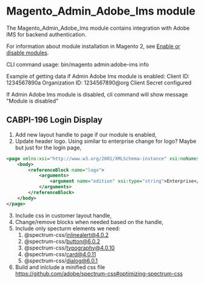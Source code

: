 # Magento_Admin_Adobe_Ims module

The Magento_Admin_Adobe_Ims module contains integration with Adobe IMS for backend authentication.

For information about module installation in Magento 2, see [Enable or disable modules](https://devdocs.magento.com/guides/v2.4/install-gde/install/cli/install-cli-subcommands-enable.html).

CLI command usage:
bin/magento admin:adobe-ims info

Example of getting data if Admin Adobe Ims module is enabled:
Client ID: 1234567890a
Organization ID: 1234567890@org
Client Secret configured

If Admin Adobe Ims module is disabled, cli command will show message "Module is disabled"

CABPI-196 Login Display
---

1. Add new layout handle to page if our module is enabled,
2. Update header logo. Using similar to enterprise change for logo? Maybe but just for the login page,

```xml
<page xmlns:xsi="http://www.w3.org/2001/XMLSchema-instance" xsi:noNamespaceSchemaLocation="urn:magento:framework:View/Layout/etc/page_configuration.xsd">
    <body>
        <referenceBlock name="logo">
            <arguments>
                <argument name="edition" xsi:type="string">Enterprise</argument>
            </arguments>
        </referenceBlock>
    </body>
</page>
```

3. Include css in customer layout handle,
4. Change/remove blocks when needed based on the handle,
5. Include only specturm elements we need:
   1. @spectrum-css/inlinealert@4.0.2
   2. @spectrum-css/button@6.0.2
   3. @spectrum-css/typography@4.0.10
   4. @spectrum-css/card@4.0.11
   5. @spectrum-css/dialog@6.0.1
6. Build and inlclude a minified css file https://github.com/adobe/spectrum-css#optimizing-spectrum-css
